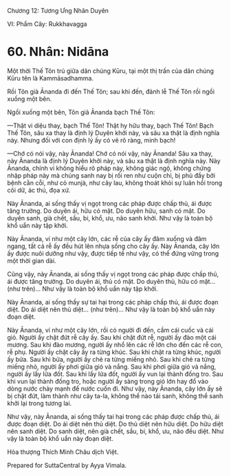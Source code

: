  

Chương 12: Tương Ưng Nhân Duyên

VI: Phẩm Cây: Rukkhavagga

# 60\. Nhân: Nidāna

Một thời Thế Tôn trú giữa dân chúng Kūru, tại một thị trấn của dân chúng Kūru tên là Kammāsadhamma.

Rồi Tôn giả Ānanda đi đến Thế Tôn; sau khi đến, đảnh lễ Thế Tôn rồi ngồi xuống một bên.

Ngồi xuống một bên, Tôn giả Ānanda bạch Thế Tôn:

—Thật vi diệu thay, bạch Thế Tôn! Thật hy hữu thay, bạch Thế Tôn! Bạch Thế Tôn, sâu xa thay là định lý Duyên khởi này, và sâu xa thật là định nghĩa này. Nhưng đối với con định lý ấy có vẻ rõ ràng, minh bạch!

—Chớ có nói vậy, này Ānanda! Chớ có nói vậy, này Ānanda! Sâu xa thay, này Ānanda là định lý Duyên khởi này, và sâu xa thật là định nghĩa này. Này Ānanda, chính vì không hiểu rõ pháp này, không giác ngộ, không chứng nhập pháp này mà chúng sanh nay bị rối ren như cuộn chỉ, bị phủ đầy bởi bệnh cằn cỗi, như cỏ munjà, như cây lau, không thoát khỏi sự luân hồi trong cõi dữ, ác thú, đọa xứ.

Này Ānanda, ai sống thấy vị ngọt trong các pháp được chấp thủ, ái được tăng trưởng. Do duyên ái, hữu có mặt. Do duyên hữu, sanh có mặt. Do duyên sanh, già chết, sầu, bi, khổ, ưu, não sanh khởi. Như vậy là toàn bộ khổ uẩn này tập khởi.

Này Ānanda, ví như một cây lớn, các rễ của cây ấy đâm xuống và đâm ngang, tất cả rễ ấy đều hút lên nhựa sống cho cây ấy. Này Ānanda, cây lớn ấy được nuôi dưỡng như vậy, được tiếp tế như vậy, có thể đứng vững trong một thời gian dài.

Cũng vậy, này Ānanda, ai sống thấy vị ngọt trong các pháp được chấp thủ, ái được tăng trưởng. Do duyên ái, thủ có mặt. Do duyên thủ, hữu có mặt… (như trên)… Như vậy là toàn bộ khổ uẩn này tập khởi.

Này Ānanda, ai sống thấy sự tai hại trong các pháp chấp thủ, ái được đoạn diệt. Do ái diệt nên thủ diệt… (như trên)… Như vậy là toàn bộ khổ uẩn này đoạn diệt.

Này Ānanda, ví như một cây lớn, rồi có người đi đến, cầm cái cuốc và cái giỏ. Người ấy chặt đứt rễ cây ấy. Sau khi chặt đứt rễ, người ấy đào một cái mương. Sau khi đào mương, người ấy nhổ lên các rễ lớn cho đến các rễ con, rễ phụ. Người ấy chặt cây ấy ra từng khúc. Sau khi chặt ra từng khúc, người ấy bửa. Sau khi bửa, người ấy chẻ ra từng miếng nhỏ. Sau khi chẻ ra từng miếng nhỏ, người ấy phơi giữa gió và nắng. Sau khi phơi giữa gió và nắng, người ấy lấy lửa đốt. Sau khi lấy lửa đốt, người ấy vun lại thành đống tro. Sau khi vun lại thành đống tro, hoặc người ấy sàng trong gió lớn hay đổ vào dòng nước chảy mạnh để nước cuốn đi. Như vậy, này Ānanda, cây lớn ấy sẽ bị chặt đứt, làm thành như cây ta-la, không thể nào tái sanh, không thể sanh khởi lại trong tương lai.

Như vậy, này Ānanda, ai sống thấy tai hại trong các pháp được chấp thủ, ái được đoạn diệt. Do ái diệt nên thủ diệt. Do thủ diệt nên hữu diệt. Do hữu diệt nên sanh diệt. Do sanh diệt, nên già chết, sầu, bi, khổ, ưu, não đều diệt. Như vậy là toàn bộ khổ uẩn này đoạn diệt.

Hòa thượng Thích Minh Châu dịch Việt.

Prepared for SuttaCentral by Ayya Vimala.